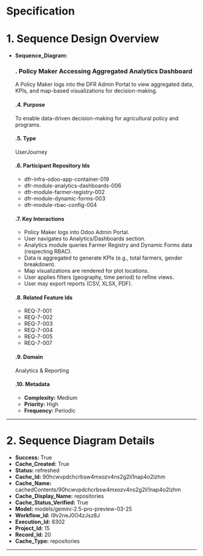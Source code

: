 # Specification

# 1. Sequence Design Overview

- **Sequence_Diagram:**
  ### . Policy Maker Accessing Aggregated Analytics Dashboard
  A Policy Maker logs into the DFR Admin Portal to view aggregated data, KPIs, and map-based visualizations for decision-making.

  #### .4. Purpose
  To enable data-driven decision-making for agricultural policy and programs.

  #### .5. Type
  UserJourney

  #### .6. Participant Repository Ids
  
  - dfr-infra-odoo-app-container-019
  - dfr-module-analytics-dashboards-006
  - dfr-module-farmer-registry-002
  - dfr-module-dynamic-forms-003
  - dfr-module-rbac-config-004
  
  #### .7. Key Interactions
  
  - Policy Maker logs into Odoo Admin Portal.
  - User navigates to Analytics/Dashboards section.
  - Analytics module queries Farmer Registry and Dynamic Forms data (respecting RBAC).
  - Data is aggregated to generate KPIs (e.g., total farmers, gender breakdown).
  - Map visualizations are rendered for plot locations.
  - User applies filters (geography, time period) to refine views.
  - User may export reports (CSV, XLSX, PDF).
  
  #### .8. Related Feature Ids
  
  - REQ-7-001
  - REQ-7-002
  - REQ-7-003
  - REQ-7-004
  - REQ-7-005
  - REQ-7-007
  
  #### .9. Domain
  Analytics & Reporting

  #### .10. Metadata
  
  - **Complexity:** Medium
  - **Priority:** High
  - **Frequency:** Periodic
  


---

# 2. Sequence Diagram Details

- **Success:** True
- **Cache_Created:** True
- **Status:** refreshed
- **Cache_Id:** 90hcwvpdchcrbsw4mxozv4ns2g2li1nap4o2lzhm
- **Cache_Name:** cachedContents/90hcwvpdchcrbsw4mxozv4ns2g2li1nap4o2lzhm
- **Cache_Display_Name:** repositories
- **Cache_Status_Verified:** True
- **Model:** models/gemini-2.5-pro-preview-03-25
- **Workflow_Id:** I9v2neJ0O4zJsz8J
- **Execution_Id:** 8302
- **Project_Id:** 15
- **Record_Id:** 20
- **Cache_Type:** repositories


---

